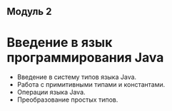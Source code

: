 ## Модуль 2

# Введение в язык программирования Java

- Введение в систему типов языка Java. 
- Работа с примитивными типами и константами. 
- Операции языка Java. 
- Преобразование простых типов.
